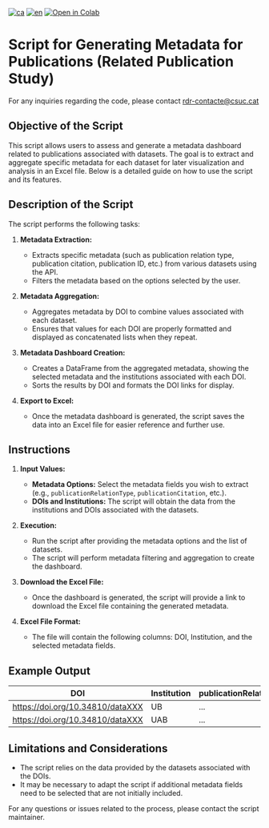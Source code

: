 [![ca](https://img.shields.io/badge/lang-ca-blue.svg)](https://github.com/CSUC/RDR-scripts/blob/main/related_publication_check/README.md)
[![en](https://img.shields.io/badge/lang-en-green.svg)](https://github.com/CSUC/RDR-scripts/blob/main/related_publication_check/README_ENG.md)
[![Open in Colab](https://colab.research.google.com/assets/colab-badge.svg)](https://colab.research.google.com/github/CSUC/RDR-scripts/blob/main/related_publication_check/related_publication_check_script.ipynb)

# Script for Generating Metadata for Publications (Related Publication Study)
For any inquiries regarding the code, please contact rdr-contacte@csuc.cat

## Objective of the Script

This script allows users to assess and generate a metadata dashboard related to publications associated with datasets. The goal is to extract and aggregate specific metadata for each dataset for later visualization and analysis in an Excel file. Below is a detailed guide on how to use the script and its features.

## Description of the Script

The script performs the following tasks:

1. **Metadata Extraction:**
    - Extracts specific metadata (such as publication relation type, publication citation, publication ID, etc.) from various datasets using the API.
    - Filters the metadata based on the options selected by the user.

2. **Metadata Aggregation:**
    - Aggregates metadata by DOI to combine values associated with each dataset.
    - Ensures that values for each DOI are properly formatted and displayed as concatenated lists when they repeat.

3. **Metadata Dashboard Creation:**
    - Creates a DataFrame from the aggregated metadata, showing the selected metadata and the institutions associated with each DOI.
    - Sorts the results by DOI and formats the DOI links for display.

4. **Export to Excel:**
    - Once the metadata dashboard is generated, the script saves the data into an Excel file for easier reference and further use.

## Instructions

1. **Input Values:**
    - **Metadata Options:** Select the metadata fields you wish to extract (e.g., `publicationRelationType`, `publicationCitation`, etc.).
    - **DOIs and Institutions:** The script will obtain the data from the institutions and DOIs associated with the datasets.

2. **Execution:**
    - Run the script after providing the metadata options and the list of datasets.
    - The script will perform metadata filtering and aggregation to create the dashboard.

3. **Download the Excel File:**
    - Once the dashboard is generated, the script will provide a link to download the Excel file containing the generated metadata.

4. **Excel File Format:**
    - The file will contain the following columns: DOI, Institution, and the selected metadata fields.

## Example Output

| DOI                                | Institution | publicationRelationType | publicationCitation | publicationIDType | publicationIDNumber | publicationURL |
|------------------------------------|-------------|-------------------------|---------------------|--------------------|----------------------|----------------|
| https://doi.org/10.34810/dataXXX   | UB          | ...                     | ...                 | ...                | ...                  | ...            |
| https://doi.org/10.34810/dataXXX   | UAB         | ...                     | ...                 | ...                | ...                  | ...            |

## Limitations and Considerations

- The script relies on the data provided by the datasets associated with the DOIs.
- It may be necessary to adapt the script if additional metadata fields need to be selected that are not initially included.

For any questions or issues related to the process, please contact the script maintainer.
